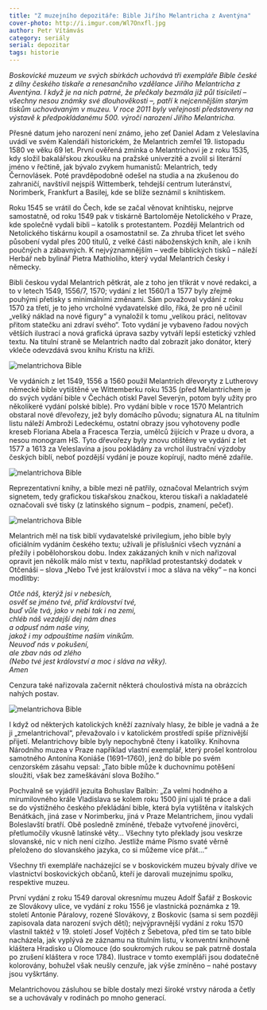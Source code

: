 ```yaml
---
title: "Z muzejního depozitáře: Bible Jiřího Melantricha z Aventýna"
cover-photo: http://i.imgur.com/Wl7Onxfl.jpg
author: Petr Vítámvás
category: seriály
serial: depozitar
tags: historie
---
```


*Boskovické muzeum ve svých sbírkách uchovává tři exempláře Bible české z dílny českého tiskaře a renesančního vzdělance Jiřího Melantricha z Aventýna. I když je na nich patrné, že přečkaly bezmála již půl tisíciletí – všechny nesou známky své dlouhověkosti –, patří k nejcennějším starým tiskům uchovávaným v muzeu. V roce 2011 byly veřejnosti představeny na výstavě k předpokládanému 500. výročí narození Jiřího Melantricha.*

Přesné datum jeho narození není známo, jeho zeť Daniel Adam z Veleslavína uvádí ve svém Kalendáři historickém, že Melantrich zemřel 19. listopadu 1580 ve věku 69 let. První ověřená zmínka o Melantrichovi je z roku 1535, kdy složil bakalářskou zkoušku na pražské univerzitě a zvolil si literární jméno v řečtině, jak bývalo zvykem humanistů: Melantrich, tedy Černovlásek. Poté pravděpodobně odešel na studia a na zkušenou do zahraničí, navštívil nejspíš Wittemberk, tehdejší centrum luteránství, Norimberk, Frankfurt a Basilej, kde se blíže seznámil s knihtiskem.

Roku 1545 se vrátil do Čech, kde se začal věnovat knihtisku, nejprve samostatně, od roku 1549 pak v tiskárně Bartoloměje Netolického v Praze, kde společně vydali bibli – katolík s protestantem. Později Melantrich od Netolického tiskárnu koupil a osamostatnil se. Za zhruba třicet let svého působení vydal přes 200 titulů, z velké části náboženských knih, ale i knih poučných a zábavných. K nejvýznamnějším – vedle biblických tisků – náleží Herbář neb bylinář Pietra Mathioliho, který vydal Melantrich česky i německy. 

Bibli českou vydal Melantrich pětkrát, ale z toho jen třikrát v nové redakci, a to v letech 1549, 1556/7, 1570; vydání z let 1560/1 a 1577 byly zřejmě pouhými přetisky s minimálními změnami. Sám považoval vydání z roku 1570 za třetí, je to jeho vrcholné vydavatelské dílo, říká, že pro ně učinil „veliký náklad na nové figury“ a vynaložil k tomu „velikou práci, nelitovav přitom statečku ani zdraví svého“. Toto vydání je vybaveno řadou nových větších ilustrací a nová grafická úprava sazby vytváří lepší estetický vzhled textu. Na titulní straně se Melantrich nadto dal zobrazit jako donátor, který vkleče odevzdává svou knihu Kristu na kříži.  

<img src="http://i.imgur.com/7bJxyIL.jpg" alt="melantrichova Bible" class="img-responsive img-popup" data-author="Muzeum Boskovicka">

Ve vydáních z let 1549, 1556 a 1560 použil Melantrich dřevoryty z Lutherovy německé bible vytištěné ve Wittemberku roku 1535 (před Melantrichem je do svých vydání bible v Čechách otiskl Pavel Severýn, potom byly užity pro několikeré vydání polské bible). Pro vydání bible v roce 1570 Melantrich obstaral nové dřevořezy, jež byly domácího původu; signatura AL na titulním listu náleží Ambroži Ledeckému, ostatní obrazy jsou vyhotoveny podle kreseb Floriana Abela a Fracesca Terzia, umělců žijících v Praze u dvora, a nesou monogram HS. Tyto dřevořezy byly znovu otištěny ve vydání z let 1577 a 1613 za Veleslavína a jsou pokládány za vrchol ilustrační výzdoby českých biblí, neboť pozdější vydání je pouze kopírují, nadto méně zdařile. 

<img src="http://i.imgur.com/Hq2WKqu.jpg" alt="melantrichova Bible" class="img-responsive img-popup" data-author="Muzeum Boskovicka">

Reprezentativní knihy, a bible mezi ně patřily, označoval Melantrich svým signetem, tedy grafickou tiskařskou značkou, kterou tiskaři a nakladatelé označovali své tisky (z latinského signum – podpis, znamení, pečeť).

<img src="http://i.imgur.com/fqBTZ4M.jpg" alt="melantrichova Bible" class="img-responsive img-popup" data-author="Muzeum Boskovicka">

Melantrich měl na tisk biblí vydavatelské privilegium, jeho bible byly oficiálním vydáním českého textu; užívali je příslušníci všech vyznání a přežily i pobělohorskou dobu. Index zakázaných knih v nich nařizoval opravit jen několik málo míst v textu, například protestantský dodatek v Otčenáši – slova „Nebo Tvé jest království i moc a sláva na věky“ – na konci modlitby:

*Otče náš, kterýž jsi v nebesích,  
osvěť se jméno tvé, příď království tvé,  
buď vůle tvá, jako v nebi tak i na zemi,  
chléb náš vezdejší dej nám dnes  
a odpusť nám naše viny,  
jakož i my odpouštíme naším viníkům.  
Neuvoď nás v pokušení,  
ale zbav nás od zlého  
(Nebo tvé jest království a moc i sláva na věky).  
Amen*

Cenzura také nařizovala začernit některá choulostivá místa na obrázcích nahých postav.

<img src="http://i.imgur.com/miTDhGW.jpg" alt="melantrichova Bible" class="img-responsive img-popup" data-author="Muzeum Boskovicka">

I když od některých katolických kněží zaznívaly hlasy, že bible je vadná a že ji „zmelantrichoval“, převažovalo i v katolickém prostředí spíše příznivější přijetí. Melantrichovy bible byly nepochybně čteny i katolíky. Knihovna Národního muzea v Praze například vlastní exemplář, který prošel kontrolou samotného Antonína Koniáše (1691–1760), jenž do bible po svém cenzorském zásahu vepsal: „Tato bible může k duchovnímu potěšení sloužiti, však bez zameškávání slova Božího.“ 

Pochvalně se vyjádřil jezuita Bohuslav Balbín: „Za velmi hodného a mírumilovného krále Vladislava se kolem roku 1500 jiní ujali té práce a dali se do výstižného českého překládání bible, která byla vytištěna v italských Benátkách, jiná zase v Norimberku, jiná v Praze Melantrichem, jinou vydali Boleslavští bratří. Obě posledně zmíněné, třebaže vytvořené jinověrci, přetlumočily vkusně latinské věty… Všechny tyto překlady jsou veskrze slovanské, nic v nich není cizího. Jestliže máme Písmo svaté věrně přeloženo do slovanského jazyka, co si můžeme více přát…“

Všechny tři exempláře nacházející se v boskovickém muzeu bývaly dříve ve vlastnictví boskovických občanů, kteří je darovali muzejnímu spolku, respektive muzeu.

První vydání z roku 1549 daroval okresnímu muzeu Adolf Šafář z Boskovic ze Slovákovy ulice, ve vydání z roku 1556 je vlastnická poznámka z 19. století Antonie Páralovy, rozené Slovákovy, z Boskovic (sama si sem později zapisovala data narození svých dětí); nejvýpravnější vydání z roku 1570 vlastnil taktéž v 19. století Josef Vojtěch z Šebetova, před tím se tato bible nacházela, jak vyplývá ze záznamu na titulním listu, v konventní knihovně kláštera Hradisko u Olomouce (do soukromých rukou se pak patrně dostala po zrušení kláštera v roce 1784). Ilustrace v tomto exempláři jsou dodatečně kolorovány, bohužel však neušly cenzuře, jak výše zmíněno – nahé postavy jsou vyškrtány.

Melantrichovou zásluhou se bible dostaly mezi široké vrstvy národa a četly se a uchovávaly v rodinách po mnoho generací.